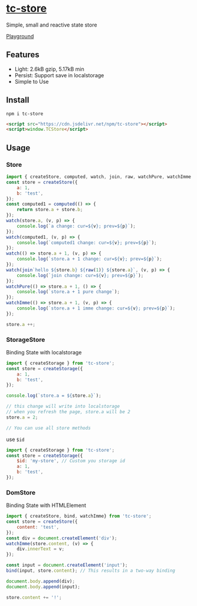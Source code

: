 <!--
 * @Author: theajack
 * @Date: 2023-05-09 22:31:06
 * @Description: Coding something
-->
# [tc-store](https://github.com/theajack/store)

Simple, small and reactive state store

[Playground](https://theajack.github.io/jsbox/?config=theajack.store)

## Features

- Light: 2.6kB gzip, 5.17kB min
- Persist: Support save in localstorage
- Simple to Use

## Install

```
npm i tc-store
```

```html
<script src="https://cdn.jsdelivr.net/npm/tc-store"></script>
<script>window.TCStore</script>
```

## Usage

### Store

```js
import { createStore, computed, watch, join, raw, watchPure, watchImme } from 'tc-store';
const store = createStore({
    a: 1,
    b: 'test',
});
const computed1 = computed(() => {
    return store.a + store.b;
});
watch(store.a, (v, p) => {
    console.log(`a change: cur=${v}; prev=${p}`);
});
watch(computed1, (v, p) => {
    console.log(`computed1 change: cur=${v}; prev=${p}`);
});
watch(() => store.a + 1, (v, p) => {
    console.log(`store.a + 1 change: cur=${v}; prev=${p}`);
});
watch(join`hello ${store.b} ${raw(1)} ${store.a}`, (v, p) => {
    console.log(`join change: cur=${v}; prev=${p}`);
});
watchPure(() => store.a + 1, () => {
    console.log(`store.a + 1 pure change`);
});
watchImme(() => store.a + 1, (v, p) => {
    console.log(`store.a + 1 imme change: cur=${v}; prev=${p}`);
});

store.a ++;
```

### StorageStore

Binding State with localstorage

```js
import { createStorage } from 'tc-store';
const store = createStorage({
    a: 1,
    b: 'test',
});

console.log(`store.a = ${store.a}`);

// this change will write into localstorage
// when you refresh the page, store.a will be 2
store.a = 2; 

// You can use all store methods
```

use `$id`

```js
import { createStorage } from 'tc-store';
const store = createStorage({
    $id: 'my-store', // Custom you storage id
    a: 1,
    b: 'test',
});
```

### DomStore

Binding State with HTMLElement

```js
import { createStore, bind, watchImme} from 'tc-store';
const store = createStore({
    content: 'test',
});
const div = document.createElement('div');
watchImme(store.content, (v) => {
    div.innerText = v;
});

const input = document.createElement('input');
bind(input, store.content); // This results in a two-way binding

document.body.append(div);
document.body.append(input);

store.content += '!';
```
